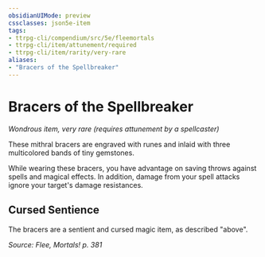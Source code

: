 ```yaml
---
obsidianUIMode: preview
cssclasses: json5e-item
tags:
- ttrpg-cli/compendium/src/5e/fleemortals
- ttrpg-cli/item/attunement/required
- ttrpg-cli/item/rarity/very-rare
aliases: 
- "Bracers of the Spellbreaker"
---
```

# Bracers of the Spellbreaker
*Wondrous item, very rare (requires attunement by a spellcaster)*  



These mithral bracers are engraved with runes and inlaid with three multicolored bands of tiny gemstones.

While wearing these bracers, you have advantage on saving throws against spells and magical effects. In addition, damage from your spell attacks ignore your target's damage resistances.

## Cursed Sentience

The bracers are a sentient and cursed magic item, as described "above".

*Source: Flee, Mortals! p. 381*